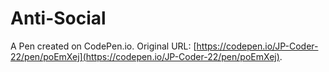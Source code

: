 # Anti-Social

A Pen created on CodePen.io. Original URL: [https://codepen.io/JP-Coder-22/pen/poEmXej](https://codepen.io/JP-Coder-22/pen/poEmXej).


